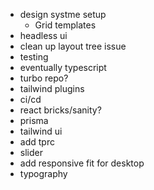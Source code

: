 - design systme setup
  - Grid templates
- headless ui
- clean up layout tree issue
- testing
- eventually typescript
- turbo repo?
- tailwind plugins
- ci/cd
- react bricks/sanity?
- prisma
- tailwind ui
- add tprc
- slider
- add responsive fit for desktop
- typography

